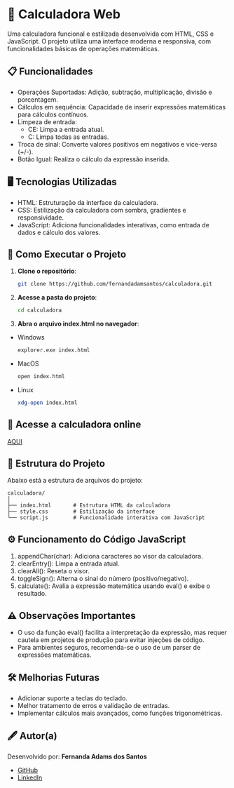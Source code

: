 # 🧮 Calculadora Web

Uma calculadora funcional e estilizada desenvolvida com HTML, CSS e JavaScript. O projeto utiliza uma interface moderna e responsiva, com funcionalidades básicas de operações matemáticas.

## 📋 Funcionalidades

- Operações Suportadas: Adição, subtração, multiplicação, divisão e porcentagem.
- Cálculos em sequência: Capacidade de inserir expressões matemáticas para cálculos contínuos.
- Limpeza de entrada:
  - CE: Limpa a entrada atual.
  - C: Limpa todas as entradas.
- Troca de sinal: Converte valores positivos em negativos e vice-versa (+/-).
- Botão Igual: Realiza o cálculo da expressão inserida. 

## 🖥️ Tecnologias Utilizadas

- HTML: Estruturação da interface da calculadora.
- CSS: Estilização da calculadora com sombra, gradientes e responsividade.
- JavaScript: Adiciona funcionalidades interativas, como entrada de dados e cálculo dos valores.

## 🚀 Como Executar o Projeto

1. **Clone o repositório**:  

   ```bash
   git clone https://github.com/fernandadamsantos/calculadora.git

2. **Acesse a pasta do projeto**:  

   ```bash
   cd calculadora

3. **Abra o arquivo index.html no navegador**:
- Windows
    
    ```bash
    explorer.exe index.html

- MacOS     
  
    ```bash
    open index.html

 - Linux     
  
    ```bash
    xdg-open index.html

## 🔗 Acesse a calculadora online

[AQUI](https://fernandadamsantos.github.io/calculadora/)

## 📂 Estrutura do Projeto
Abaixo está a estrutura de arquivos do projeto:
    
```plaintext
calculadora/
│
├── index.html       # Estrutura HTML da calculadora
├── style.css        # Estilização da interface
└── script.js        # Funcionalidade interativa com JavaScript
```

## ⚙️ Funcionamento do Código JavaScript

1. appendChar(char): Adiciona caracteres ao visor da calculadora.
2. clearEntry(): Limpa a entrada atual.
3. clearAll(): Reseta o visor.
4. toggleSign(): Alterna o sinal do número (positivo/negativo).
5. calculate(): Avalia a expressão matemática usando eval() e exibe o resultado.

## ⚠️ Observações Importantes

- O uso da função eval() facilita a interpretação da expressão, mas requer cautela em projetos de produção para evitar injeções de código.
- Para ambientes seguros, recomenda-se o uso de um parser de expressões matemáticas.

  
## 🛠️ Melhorias Futuras

- Adicionar suporte a teclas do teclado.
- Melhor tratamento de erros e validação de entradas.
- Implementar cálculos mais avançados, como funções trigonométricas.

## 🖋️ Autor(a)  

Desenvolvido por: **Fernanda Adams dos Santos**  

- [GitHub](https://github.com/fernandadamsantos)  
- [LinkedIn](https://www.linkedin.com/in/fernandadamsantos/)
    
